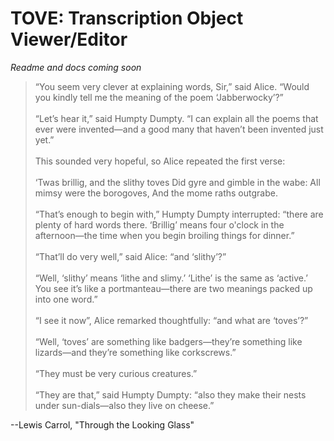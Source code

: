 # TOVE: Transcription Object Viewer/Editor

*Readme and docs coming soon*

 >“You seem very clever at explaining words, Sir,” said Alice. “Would you kindly tell me the meaning of the poem ‘Jabberwocky’?”
>\
>\
>“Let’s hear it,” said Humpty Dumpty. “I can explain all the poems that ever were invented—and a good many that haven’t been invented just yet.”
>\
>\
This sounded very hopeful, so Alice repeated the first verse:
>\
>\
‘Twas brillig, and the slithy toves
Did gyre and gimble in the wabe:
All mimsy were the borogoves,
And the mome raths outgrabe.
>\
>\
“That’s enough to begin with,” Humpty Dumpty interrupted: “there are plenty of hard words there. ‘Brillig’ means four o'clock in the afternoon—the time when you begin broiling things for dinner.”
>\
>\
“That’ll do very well,” said Alice: “and ‘slithy’?”
>\
>\
“Well, ‘slithy’ means ‘lithe and slimy.’ ‘Lithe’ is the same as ‘active.’ You see it’s like a portmanteau—there are two meanings packed up into one word.”
>\
>\
“I see it now”, Alice remarked thoughtfully: “and what are ‘toves’?”
>\
>\
“Well, ‘toves’ are something like badgers—they’re something like lizards—and they’re something like corkscrews.”
>\
>\
“They must be very curious creatures.”
>\
>\
“They are that,” said Humpty Dumpty: “also they make their nests under sun-dials—also they live on cheese.”

--Lewis Carrol, "Through the Looking Glass"